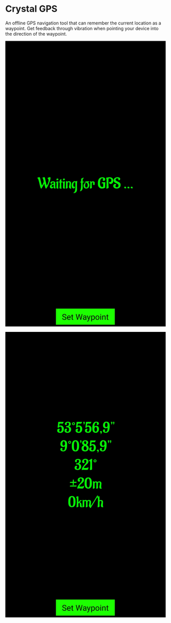 # Crystal GPS

An offline GPS navigation tool that can remember the current location as a waypoint. Get feedback through vibration when pointing your device into the direction of the waypoint.

![Screenshot 1](sc1.jpg "Main Screen")

![Screenshot 2](sc2.jpg "Main Screen")

